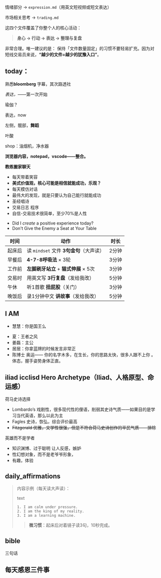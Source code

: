 情绪部分 → `expression.md`（用英文短视频或短文表达）

市场相关思考 → `trading.md`

这四个文件覆盖了你整个人的核心活动：

> **身心 → 行动 → 表达 → 整理与复盘**

非常合理。唯一建议的是：
 保持「文件数量固定」的习惯不要轻易扩充。因为对短线交易员来说，**“越少的文件=越少的犹豫入口”**。

## today：

熟悉**bloomberg** 字幕，其次路透社

*表达，*——第一次开始

瑜伽？

表达，now

左侧，髋部，**舞蹈**

叶酸

shop：油烟机，净水器

**浏览器内容，notepad，vscode——整合。**

**教练搬家聊天**



* 每天带着笑容
* **美式价值观，核心可能是相信就能成功，乐观？**
* 每天模仿对话
* 最伟大的发现，就是只要认为自己能行就能成功
* 圣经唱诗
* 交易日志 程序
* 自信-交易技术很简单，至少70%是人性





- Did I *create* a positive experience today?
- Don't Give the Enemy a Seat at Your Table





| 时间   | 动作                                    | 时长  |
| ------ | --------------------------------------- | ----- |
| 起床后 | 读 `mindset` 文件 **3句金句**（大声读） | 2分钟 |
| 早餐后 | **4-7-8呼吸法** × 3轮                   | 3分钟 |
| 工作前 | **左脚刷牙站立** + **猫式伸展** × 5次   | 3分钟 |
| 交易时 | 用英文写 **3行复盘**（发给我改）        | 5分钟 |
| 午休   | 听1首歌 **扭屁股**（关门）              | 3分钟 |
| 晚饭后 | 录1分钟中文 **讲故事**（发给我改）      | 5分钟 |



## I  AM

* 慧慧：你是国王么

- 夏：王者之风
- 姜磊：主公
- 居居：你拿蓝牌的时候发言非常正
- 陈博士 奥运—— 你的名字木多，在生长，你的思路太快，很多人跟不上你 。体态，握手姿势身体正直。



## iliad icclisd Hero Archetype（Iliad、人格原型、命运感）



荷马史诗选择

* Lombardo’s 戏剧性，很多现代性的俚语，削弱其史诗气质——如果目的是学习当代英语，那么以此为主
* Fagles 史诗，恢弘，综合评价最高
* ~~Fitzgerald 优雅，文学性很强，但是不符合荷马史诗创作的平民气质——排除~~





英雄而不是学者

- 知识渊博、过于聪明 让人反感，嫉妒
- 性幻想对象，而不是老爷爷形象，
- 有趣，体验



##  daily_affirmations

> 内容示例（每天读大声读）：
>
> text
>
> ```
> 1. I am calm under pressure.
> 2. I am the king of my reality.
> 3. I am a learning machine.
> ```
>
> > **微习惯**：起床后对着镜子读3句，10秒完成。



## bible

三句话



## 每天感恩三件事
